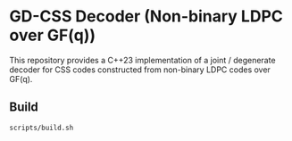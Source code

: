 # GD-CSS Decoder (Non-binary LDPC over GF(q))

This repository provides a C++23 implementation of a joint / degenerate decoder for CSS codes constructed from non-binary LDPC codes over GF(q).

## Build

```bash
scripts/build.sh
